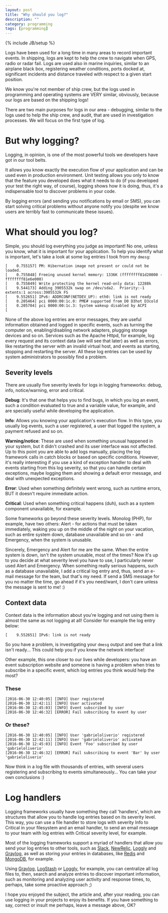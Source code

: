 ```yaml
---
layout: post
title: "Why should you log?"
description: ""
category: programming
tags: [programming]
---
```

{% include JB/setup %}

Logs have been used for a long time in many areas to record important events.
In shipping, logs are kept to help the crew to navigate when GPS, radio or radar
fail. Logs are used also in marine inquiries, similar to an airplane black box,
registering weather conditions, ports docked at, significant incidents and distance
traveled with respect to a given start position.

We know you're not member of ship crew, but the logs used in programming and
operating systems are VERY similar, obviously, because our logs are based
on the shipping logs!

There are two main purposes for logs in our area - debugging, similar to
the logs used to help the ship crew, and audit, that are used in investigation
processes. We will focus on the first type of log.

# But why logging?

Logging, in opinion, is one of the most powerful tools we developers have got
in our tool belts.

It allows you know exactly the execution flow of your application and can be
used even in production environment. Unit testing allows you only to know that the
feature you developed does what it needs to do (if you developed your test the
right way, of course), logging shows how it is doing, thus, it's a indispensable
tool to discover problems in your code.

By logging errors (and sending you notifications by email or SMS), you can start
solving critical problems without anyone notify you (despite we know users are
terribly fast to communicate these issues).

# What should you log?

Simple, you should log everything you judge as important! No one, unless you
know, what it is important for your application. To help you identify what is
important, let's take a look at some log entries I took from my `dmesg`:

```
[    0.755157] PM: Hibernation image not present or could not be loaded.
[    0.755848] Freeing unused kernel memory: 1336K (ffffffff81d20000 - ffffffff81e6e000)
[    0.755849] Write protecting the kernel read-only data: 12288k
[    9.544173] Adding 3905532k swap on /dev/sda2.  Priority:-1 extents:1 across:3905532k FS
[    9.552651] IPv6: ADDRCONF(NETDEV_UP): eth0: link is not ready
[    0.205464] pci 0000:00:1c.0: PME# supported from D0 D3hot D3cold
[    0.205704] pci 0000:00:1c.3: System wakeup disabled by ACPI
[
```

None of the above log entries are error messages, they are useful information
obtained and logged in specific events, such as turning the computer on,
enabling/disabling network adapters, plugging storage devices and so on.
Services such as the Apache Httpd, for example, log every request and its
context data (we will see that later) as well as errors, like restarting the
server with an invalid virtual host, and events as starting, stopping and
restarting the server. All these log entries can be used by system administrators
to possibly find a problem.

## Severity levels

There are usually five severity levels for logs in logging frameworks:
debug, info, notice/warning, error and critical.

**Debug**: It's that one that helps you to find bugs, in which you log an event, such
a condition evaluated to true and a variable value, for example, and are specially
useful while developing the application.

**Info**: Allows you knowing your application's execution flow. In
this type, you usually log events, such a user registered, a user that logged
the system, a payment refused and so on.

**Warning/notice**: These are used when something unusual happened in your system,
but it didn't crashed and its user interface was not affected. Up to this point
you are able to add logs manually, placing the log framework calls in catch
blocks or based on specific conditions. However, it's really interesting if you use a
kind of exception handler to deal with events starting from this log severity,
so that you can handle certain exceptions, maybe logging them and showing a default
error message, and deal with unexpected exceptions.

**Error**: Used when something definitely went wrong, such as runtime errors, BUT it
doesn't require immediate action.

**Critical**: Used when something critical happens (duh), such as a system component
unavailable, for example.

Some frameworks go beyond these severity levels. Monolog (PHP), for example,
have two others: Alert - for actions that must be taken immediately, waking
you up on the middle of the night on your vacation, such as entire system down,
database unavailable and so on - and Emergency, when the system is unusable.

Sincerely, Emergency and Alert for me are the same. When the entire system is
down, isn't the system unusable, most of the times? Now it's up to you decide at
what severity level you have to use, I particularly never used Alert and Emergency.
When something really serious happens, such as a database unavailable, I add a
critical log entry and, thus, send an e-mail message for the team, but that's my need.
If send a SMS message for you no matter the time, go ahead if it's you need/want,
I don't care unless the message is sent to me! :)

## Context data

Context data is the information about you're logging and not using them is almost
the same as not logging at all! Consider for example the log entry below:

```
[    9.552651] IPv6: link is not ready
```

So you have a problem, is investigating your `dmesg` output and see that a link
isn't ready... This could help you if you knew the network interface!

Other example, this one closer to our lives while developers: you have an event
subscription website and someone is having a problem when tries to subscribe in a
specific event, which log entries you think would help the most?

### These

```
[2016-06-30 12:40:05] [INFO] User registered
[2016-06-30 12:42:11] [INFO] User activated
[2016-06-30 12:45:03] [INFO] Event subscribed by user
[2016-06-30 12:46:32] [ERROR] Fail subscribing to event by user
```

### Or these?

```
[2016-06-30 12:40:05] [INFO] User 'gabrieloliverio' registered
[2016-06-30 12:42:11] [INFO] User 'gabrieloliverio' activated
[2016-06-30 12:45:03] [INFO] Event 'Foo' subscribed by user 'gabrieloliverio'
[2016-06-30 12:46:32] [ERROR] Fail subscribing to event 'Bar' by user 'gabrieloliverio'
```

Now think in a log file with thousands of entries, with several users registering
and subscribing to events simultaneously... You can take your own conclusions :)

# Log handlers

Logging frameworks usually have something they call 'handlers', which are
structures that allow you to handle log entries based on its severity level.
This way, you can use a file handler to store logs with severity Info to Critical
in your filesystem and an email handler, to send an email message to your team
with log entries with Critical severity level, for example.

Most of the logging frameworks support a myriad of handlers that allow you
send your log entries to other tools, such as [Slack](https://slack.com),
[NewRelic](https://newrelic.com/), [Loggly](https://www.loggly.com/) and
[Graylog](www.graylog2.org), as well as storing your entries in databases,
like [Redis](http://redis.io/) and [MongoDB](https://www.mongodb.com/), for
example.

Using [Graylog](www.graylog2.org), [LogStash](https://www.elastic.co/products/logstash) or
[Loggly](https://www.loggly.com/), for example, you can centralize all log files
to, then, search and analyze entries to discover important information, such as
monitoring and analyzing user activity and response times, to, perhaps, take some
proactive approach ;)

I hope you enjoyed the subject, the article and, after your reading, you can
use logging in your projects to enjoy its benefits. If you have something to
say, correct or insult me perhaps, leave a message above, OK?
